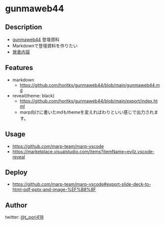 # gunmaweb44

## Description
- [gunmaweb44](https://gunmaweb.connpass.com/event/236295/) 登壇資料
- Markdownで登壇資料を作りたい
- [発表内容](https://github.com/horitks/gunmaweb44/blob/main/gunmaweb44.md)

## Features
<!-- 機能 -->
- markdown
  - https://github.com/horitks/gunmaweb44/blob/main/gunmaweb44.md
- reveal(theme: black)
  - https://github.com/horitks/gunmaweb44/blob/main/export/index.html
  - marp向けに書いたmdもthemeを変えればわりといい感じで出力されます。

## Usage
- https://github.com/marp-team/marp-vscode
- https://marketplace.visualstudio.com/items?itemName=evilz.vscode-reveal

## Deploy
- https://github.com/marp-team/marp-vscode#export-slide-deck-to-html-pdf-pptx-and-image-%EF%B8%8F

## Author

twitter: [@t_pori418](https://twitter.com/t_pori418)
